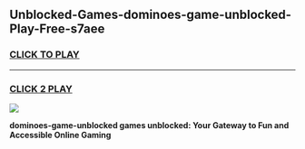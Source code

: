 
## Unblocked-Games-dominoes-game-unblocked-Play-Free-s7aee
<h3>
<a href="https://premium76.site?title=dominoes-game-unblocked&ref=15A">CLICK TO PLAY</a></h3>
<hr>

<h3>
<a href="https://premium76.site?title=dominoes-game-unblocked&ref=15A">CLICK 2 PLAY</a>
  
</h3>

<a href="https://premium76.site?title=dominoes-game-unblocked&ref=15A"><img src="https://clearcache.store/games.png"></a>


**dominoes-game-unblocked games unblocked: Your Gateway to Fun and Accessible Online Gaming**
